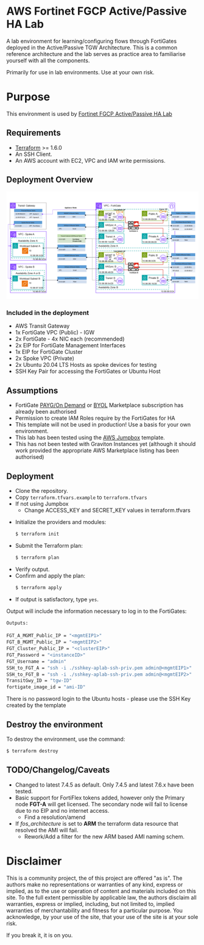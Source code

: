 # AWS Fortinet FGCP Active/Passive HA Lab
A lab environment for learning/configuring flows through FortiGates deployed in the Active/Passive TGW Architecture. This is a common reference architecture and the lab serves as practice area to familiarise yourself with all the components.

Primarily for use in lab environments. Use at your own risk.

# Purpose

This environment is used by [Fortinet FGCP Active/Passive HA Lab](https://ukilab-cloud.github.io/lab-tgw-fgcp/)

## Requirements
- [Terraform](https://learn.hashicorp.com/terraform/getting-started/install.html) >= 1.6.0
- An SSH Client.
- An AWS account with EC2, VPC and IAM write permissions.


## Deployment Overview
![FGCP-Active-Passive-TGW](.images/FGCP-Active-Passive-TGW.png?raw=true "FGCP-Active-Passive-TGW")

### Included in the deployment
 - AWS Transit Gateway 
 - 1x FortiGate VPC (Public)
        - IGW
 - 2x FortiGate
        - 4x NIC each (recommended)
 - 2x EIP for FortiGate Management Interfaces
 - 1x EIP for FortiGate Cluster
 - 2x Spoke VPC (Private)
 - 2x Ubuntu 20.04 LTS Hosts as spoke devices for testing
 - SSH Key Pair for accessing the FortiGates or Ubuntu Host

## Assumptions
- FortiGate [PAYG/On Demand](https://aws.amazon.com/marketplace/pp/prodview-wory773oau6wq) or [BYOL](https://aws.amazon.com/marketplace/pp/prodview-lvfwuztjwe5b2) Marketplace subscription has already been authorised
- Permission to create IAM Roles require by the FortiGates for HA
- This template will not be used in production! Use a basis for your own environment.
- This lab has been tested using the [AWS Jumpbox](https://github.com/ukilab-cloud/aws-jumpbox) template.
- This has not been tested with Graviton Instances yet (although it should work provided the appropriate AWS Marketplace listing has been authorised)

## Deployment
- Clone the repository.
- Copy `terraform.tfvars.example`  to `terraform.tfvars`
- If not using Jumpbox
  - Change ACCESS_KEY and SECRET_KEY values in terraform.tfvars 
* Initialize the providers and modules:
  ```sh
  $ terraform init
  ```
* Submit the Terraform plan:
  ```sh
  $ terraform plan
  ```
* Verify output.
* Confirm and apply the plan:
  ```sh
  $ terraform apply
  ```
* If output is satisfactory, type `yes`.

Output will include the information necessary to log in to the FortiGates:
```sh
Outputs:

FGT_A_MGMT_Public_IP = "<mgmtEIP1>"
FGT_B_MGMT_Public_IP = "<mgmtEIP2>"
FGT_Cluster_Public_IP = "<clusterEIP>"
FGT_Password = "<instanceID>"
FGT_Username = "admin"
SSH_to_FGT_A = "ssh -i ./sshkey-aplab-ssh-priv.pem admin@<mgmtEIP1>"
SSH_to_FGT_B = "ssh -i ./sshkey-aplab-ssh-priv.pem admin@<mgmtEIP2>"
TransitGwy_ID = "tgw-ID"
fortigate_image_id = "ami-ID"
```
There is no password login to the Ubuntu hosts - please use the SSH Key created by the template

## Destroy the environment
To destroy the environment, use the command:
```sh
$ terraform destroy
```

## TODO/Changelog/Caveats

- Changed to latest 7.4.5 as default. Only 7.4.5 and latest 7.6.x have been tested.
- Basic support for FortiFlex tokens added, however only the Primary node **FGT-A** will get licensed. The secondary node will fail to license due to no EIP and no internet access.
  - Find a resolution/amend
- If *fos_architecture* is set to **ARM** the terraform data resource that resolved the AMI will fail. 
  - Rework/Add a filter for the new ARM based AMI naming schem. 

# Disclaimer
This is a community project, the of this project are offered "as is". The authors make no representations or warranties of any kind, express or implied, as to the use or operation of content and materials included on this site. To the full extent permissible by applicable law, the authors disclaim all warranties, express or implied, including, but not limited to, implied warranties of merchantability and fitness for a particular purpose. You acknowledge, by your use of the site, that your use of the site is at your sole risk. 

If you break it, it is on you.

